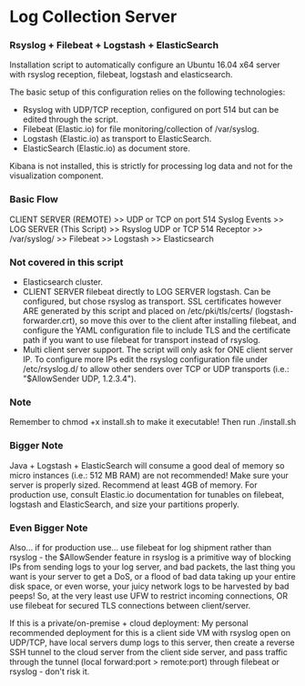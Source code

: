 # Log Collection Server 

### Rsyslog + Filebeat + Logstash + ElasticSearch

Installation script to automatically configure an Ubuntu 16.04 x64 server with rsyslog reception, filebeat, logstash and elasticsearch.

The basic setup of this configuration relies on the following technologies:

- Rsyslog with UDP/TCP reception, configured on port 514 but can be edited through the script.
- Filebeat (Elastic.io) for file monitoring/collection of /var/syslog.
- Logstash (Elastic.io) as transport to ElasticSearch.
- ElasticSearch (Elastic.io) as document store.

Kibana is not installed, this is strictly for processing log data and not for the visualization component.

### Basic Flow

CLIENT SERVER (REMOTE) >> UDP or TCP on port 514 Syslog Events >> LOG SERVER (This Script) >> Rsyslog UDP or TCP 514 Receptor >> /var/syslog/ >> Filebeat >> Logstash >> Elasticsearch

### Not covered in this script

- Elasticsearch cluster.
- CLIENT SERVER filebeat directly to LOG SERVER logstash. Can be configured, but chose rsyslog as transport. SSL certificates however ARE generated by this script and placed on /etc/pki/tls/certs/ (logstash-forwarder.crt), so move this over to the client after installing filebeat, and configure the YAML configuration file to include TLS and the certificate path if you want to use filebeat for transport instead of rsyslog.
- Multi client server support. The script will only ask for ONE client server IP. To configure more IPs edit the rsyslog configuration file under /etc/rsyslog.d/ to allow other senders over TCP or UDP transports (i.e.: "$AllowSender UDP, 1.2.3.4").

### Note
Remember to chmod +x install.sh to make it executable! Then run ./install.sh

### Bigger Note 
Java + Logstash + ElasticSearch will consume a good deal of memory so micro instances (i.e.: 512 MB RAM) are not recommended! Make sure your server is properly sized. Recommend at least 4GB of memory. For production use, consult Elastic.io documentation for tunables on filebeat, logstash and ElasticSearch, and size your partitions properly. 

### Even Bigger Note
Also... if for production use... use filebeat for log shipment rather than rsyslog - the $AllowSender feature in rsyslog is a primitive way of blocking IPs from sending logs to your log server, and bad packets, the last thing you want is your server to get a DoS, or a flood of bad data taking up your entire disk space, or even worse, your juicy network logs to be harvested by bad peeps! So, at the very least use UFW to restrict incoming connections, OR use filebeat for secured TLS connections between client/server. 

If this is a private/on-premise + cloud deployment: My personal recommended deployment for this is a client side VM with rsyslog open on UDP/TCP, have local servers dump logs to this server, then create a reverse SSH tunnel to the cloud server from the client side server, and pass traffic through the tunnel (local forward:port > remote:port) through filebeat or rsyslog - don't risk it.
